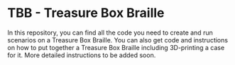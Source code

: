 # TBB - Treasure Box Braille
In this repository, you can find all the code you need to create and run scenarios on a Treasure Box Braille.
You can also get code and instructions on how to put together a Treasure Box Braille including 3D-printing a case for it.
More detailed instructions to be added soon.
